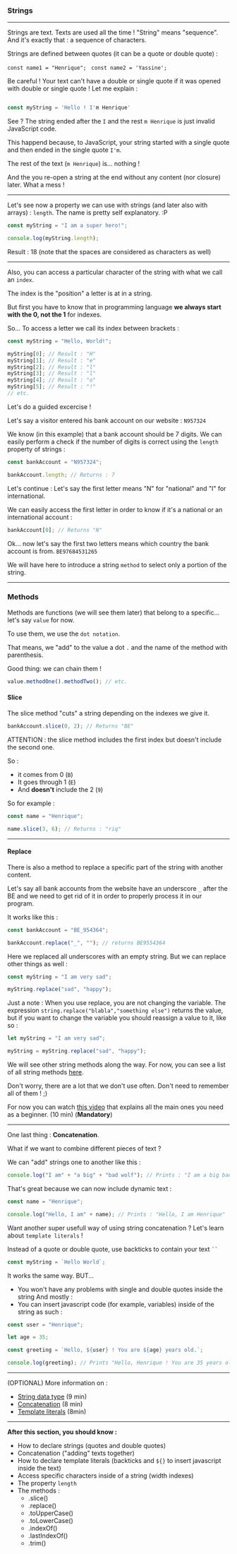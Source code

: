 ### Strings

---

Strings are text. Texts are used all the time !
"String" means "sequence". And it's exactly that : a sequence of characters.

Strings are defined between quotes (it can be a quote or double quote) :

`const name1 = "Henrique";`
`
const name2 = 'Yassine';`

Be careful ! Your text can't have a double or single quote if it was opened with double or single quote ! Let me explain :

```js

const myString = 'Hello ! I'm Henrique'

```

See ? The string ended after the `I` and the rest `m Henrique` is just invalid JavaScript code.

This happend because, to JavaScript, your string started with a single quote and then ended in the single quote `I'm`.

The rest of the text (`m Henrique`) is... nothing !

And the you re-open a string at the end without any content (nor closure) later. What a mess !

---

Let's see now a property we can use with strings (and later also with arrays) : `length`. The name is pretty self explanatory. :P

```js
const myString = "I am a super hero!";

console.log(myString.length);
```

Result : 18 (note that the spaces are considered as characters as well)

---

Also, you can access a particular character of the string with what we call an `index`.

The index is the "position" a letter is at in a string.

But first you have to know that in programming language **we always start with the 0, not the 1** for indexes.

So... To access a letter we call its index between brackets :

```js
const myString = "Hello, World!";

myString[0]; // Result : "H"
myString[1]; // Result : "e"
myString[2]; // Result : "l"
myString[3]; // Result : "l"
myString[4]; // Result : "o"
myString[5]; // Result : "!"
// etc.
```

Let's do a guided excercise !

Let's say a visitor entered his bank account on our website : `N957324`

We know (in this example) that a bank account should be 7 digits.
We can easily perform a check if the number of digits is correct using the `length` property of strings :

```js
const bankAccount = "N957324";

bankAccount.length; // Returns : 7
```

Let's continue :
Let's say the first letter means "N" for "national" and "I" for international.

We can easily access the first letter in order to know if it's a national or an international account :

```js
bankAccount[0]; // Returns "N"
```

Ok... now let's say the first two letters means which country the bank account is from. `BE97684531265`

We will have here to introduce a string `method` to select only a portion of the string.

---

### Methods

Methods are functions (we will see them later) that belong to a specific... let's say `value` for now.

To use them, we use the `dot notation`.

That means, we "add" to the value a dot `.` and the name of the method with parenthesis.

Good thing: we can chain them !

```js
value.methodOne().methodTwo(); // etc.
```

#### Slice

The slice method "cuts" a string depending on the indexes we give it.

```js
bankAccount.slice(0, 2); // Returns "BE"
```

ATTENTION : the slice method includes the first index but doesn't include the second one.

So :

- it comes from 0 (`B`)
- It goes through 1 (`E`)
- And **doesn't** include the 2 (`9`)

So for example :

```js
const name = "Henrique";

name.slice(3, 6); // Returns : "riq"
```

---

#### Replace

There is also a method to replace a specific part of the string with another content.

Let's say all bank accounts from the website have an underscore `_` after the BE and we need to get rid of it in order to properly process it in our program.

It works like this :

```js
const bankAccount = "BE_954364";

bankAccount.replace("_", ""); // returns BE9554364
```

Here we replaced all underscores with an empty string.
But we can replace other things as well :

```js
const myString = "I am very sad";

myString.replace("sad", "happy");
```

Just a note :
When you use replace, you are not changing the variable. The expression `string.replace("blabla","something else")` returns the value, but if you want to change the variable you should reassign a value to it, like so :

```js
let myString = "I am very sad";

myString = myString.replace("sad", "happy");
```

We will see other string methods along the way. For now, you can see a list of all string methods [here](https://www.programiz.com/javascript/library/string).

Don't worry, there are a lot that we don't use often. Don't need to remember all of them ! ;)

For now you can watch [this video](https://www.youtube.com/watch?v=uKKEdtNU5II&ab_channel=DevDreamer) that explains all the main ones you need as a beginner. (10 min) (**Mandatory**)

---

One last thing : **Concatenation**.

What if we want to combine different pieces of text ?

We can "add" strings one to another like this :

```js
console.log("I am" + "a big" + "bad wolf"); // Prints : "I am a big bad wolf"
```

That's great because we can now include dynamic text :

```js
const name = "Henrique";

console.log("Hello, I am" + name); // Prints : "Hello, I am Henrique"
```

Want another super usefull way of using string concatenation ? Let's learn about `template literals` !

Instead of a quote or double quote, use backticks to contain your text ` `` `

```js
const myString = `Hello World`;
```

It works the same way. BUT...

- You won't have any problems with single and double quotes inside the string
  And mostly :
- You can insert javascript code (for example, variables) inside of the string as such :

```js
const user = "Henrique";

let age = 35;

const greeting = `Hello, ${user} ! You are ${age} years old.`;

console.log(greeting); // Prints "Hello, Henrique ! You are 35 years old.
```

---

(OPTIONAL) More information on :

- [String data type](https://youtu.be/lOcFImavBkU?si=gaV39vrbP8_Mi6fE) (9 min)
- [Concatenation](https://youtu.be/BrQKPm1Uchc?si=IB-NlVuXNFPo9EFX) (8 min)
- [Template literals](https://youtu.be/52OJhTbCtoA?si=wY1MdUSvOgLbehzG) (8min)

---

**After this section, you should know :**

- How to declare strings (quotes and double quotes)
- Concatenation ("adding" texts together)
- How to declare template literals (backticks and `${}` to insert javascript inside the text)
- Access specific characters inside of a string (width indexes)
- The property `length`
- The methods :
  - .slice()
  - .replace()
  - .toUpperCase()
  - .toLowerCase()
  - .indexOf()
  - .lastIndexOf()
  - .trim()
